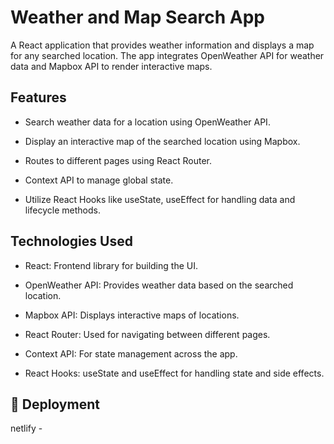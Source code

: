 # Weather and Map Search App
A React application that provides weather information and displays a map for any searched location. The app integrates OpenWeather API for weather data and Mapbox API to render interactive maps.

## Features
- Search weather data for a location using OpenWeather API.

- Display an interactive map of the searched location using Mapbox.

- Routes to different pages using React Router.

- Context API to manage global state.

- Utilize React Hooks like useState, useEffect for handling data and lifecycle methods.

## Technologies Used
- React: Frontend library for building the UI.

- OpenWeather API: Provides weather data based on the searched location.

- Mapbox API: Displays interactive maps of locations.

- React Router: Used for navigating between different pages.

- Context API: For state management across the app.

- React Hooks: useState and useEffect for handling state and side effects.

## 🚀 Deployment
netlify -